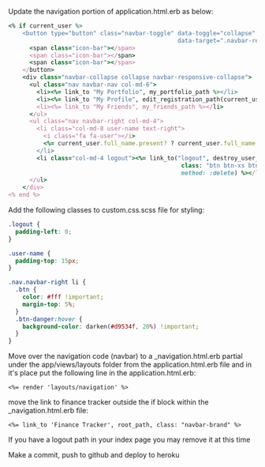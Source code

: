 Update the navigation portion of application.html.erb as below:
```ruby
<% if current_user %>
    <button type="button" class="navbar-toggle" data-toggle="collapse" 
                                                data-target=".navbar-responsive-collapse">
      <span class="icon-bar"></span>
      <span class="icon-bar"></span>
      <span class="icon-bar"></span>
    </button>
    <div class="navbar-collapse collapse navbar-responsive-collapse">
      <ul class="nav navbar-nav col-md-6">
        <li><%= link_to "My Portfolio", my_portfolio_path %></li>
        <li><%= link_to "My Profile", edit_registration_path(current_user) %></li>
        <li><%= link_to "My Friends", my_friends_path %></li>
      </ul>
      <ul class="nav navbar-right col-md-4">
        <li class="col-md-8 user-name text-right">
          <i class="fa fa-user"></i>
          <%= current_user.full_name.present? ? current_user.full_name : current_user.email %>
        </li>
        <li class="col-md-4 logout"><%= link_to("logout", destroy_user_session_path, 
                                                 class: "btn btn-xs btn-danger",
                                                 method: :delete) %></li>
      </ul>
    </div>
<% end %>
```
Add the following classes to custom.css.scss file for styling:
```css
.logout {
  padding-left: 0;
}

.user-name {
  padding-top: 15px;
}

.nav.navbar-right li {
  .btn {
    color: #fff !important;
    margin-top: 5%;
  }
  .btn-danger:hover {
    background-color: darken(#d9534f, 20%) !important;
  }
}
```
Move over the navigation code (navbar) to a _navigation.html.erb partial under the app/views/layouts folder from the application.html.erb file and in it's place put the following line in the application.html.erb:

    <%= render 'layouts/navigation' %>

move the link to finance tracker outside the if block within the _navigation.html.erb file:

    <%= link_to 'Finance Tracker', root_path, class: "navbar-brand" %>

If you have a logout path in your index page you may remove it at this time

Make a commit, push to github and deploy to heroku